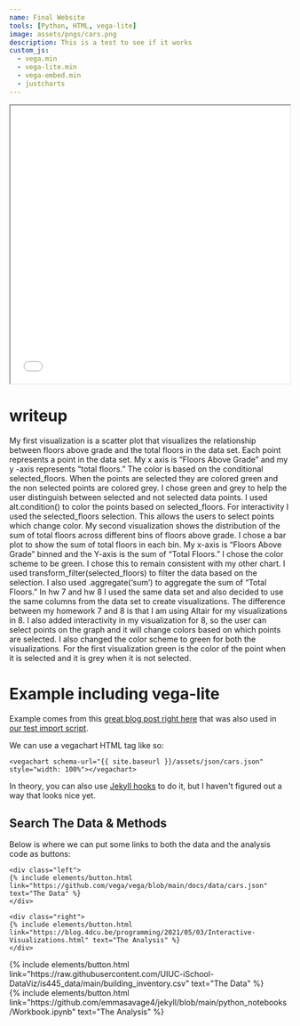 ```yaml
---
name: Final Website
tools: [Python, HTML, vega-lite]
image: assets/pngs/cars.png
description: This is a test to see if it works
custom_js:
  - vega.min
  - vega-lite.min
  - vega-embed.min
  - justcharts
---
```


<iframe src="{{ site.baseurl }}/assets/output.html" style="width: 100%; height: 500px;"></iframe>


# writeup
My first visualization is a scatter plot that visualizes the relationship between floors above grade and the total floors in the data set. Each point represents a point in the data set. My x axis is “Floors Above Grade” and my y -axis represents “total floors.” The color is based on the conditional selected_floors. When the points are selected they are colored green and the non selected points are colored grey. I chose green and grey to help the user distinguish between selected and not selected data points. I used alt.condition()  to color the points based on selected_floors. For interactivity I used the selected_floors selection. This allows the users to select points which change color.
My second visualization shows the distribution of the sum of total floors across different bins of floors above grade. I chose a bar plot to show the sum of total floors in each bin. My x-axis is “Floors Above Grade” binned and the Y-axis is the sum of “Total Floors.” I chose the color scheme to be green. I chose this to remain consistent with my other chart. I used transform_filter(selected_floors) to filter the data based on the selection. I also used .aggregate(‘sum’) to aggregate the sum of “Total Floors.”
In hw 7 and hw 8 I used the same data set and also decided to use the same columns from the data set to create visualizations. The difference between my homework 7 and 8 is that I am using Altair for my visualizations in 8. I also added interactivity in my visualization for 8, so the user can select points on the graph and it will change colors based on which points are selected. I also changed the color scheme to green for both the visualizations. For the first visualization green is the color of the point when it is selected and it is grey when it is not selected. 
# Example including vega-lite

Example comes from this [great blog post right here](https://blog.4dcu.be/programming/2021/05/03/Interactive-Visualizations.html) that was also used in [our test import script](https://github.com/UIUC-iSchool-DataViz/is445_bcubcg_fall2022/blob/main/week01/test_imports_week01.ipynb).

We can use a vegachart HTML tag like so:

```
<vegachart schema-url="{{ site.baseurl }}/assets/json/cars.json" style="width: 100%"></vegachart>
```

<vegachart schema-url="{{ site.baseurl }}/assets/earthquake_map.html" style="width: 100%"></vegachart>

In theory, you can also use [Jekyll hooks](https://jekyllrb.com/docs/plugins/hooks/) to do it, but I haven't figured out a way that looks nice yet.


## Search The Data & Methods

Below is where we can put some links to both the data and the analysis code as buttons:

```
<div class="left">
{% include elements/button.html link="https://github.com/vega/vega/blob/main/docs/data/cars.json" text="The Data" %}
</div>

<div class="right">
{% include elements/button.html link="https://blog.4dcu.be/programming/2021/05/03/Interactive-Visualizations.html" text="The Analysis" %}
</div>
```

<!-- these are written in a combo of html and liquid --> 

<div class="left">
{% include elements/button.html link="https://raw.githubusercontent.com/UIUC-iSchool-DataViz/is445_data/main/building_inventory.csv" text="The Data" %}
</div>

<div class="right">
{% include elements/button.html link="https://github.com/emmasavage4/jekyll/blob/main/python_notebooks/Workbook.ipynb" text="The Analysis" %}
</div>

